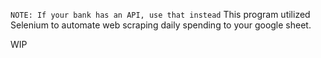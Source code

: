 ```NOTE: If your bank has an API, use that instead```
This program utilized Selenium to automate web scraping daily spending to your google sheet. 

WIP